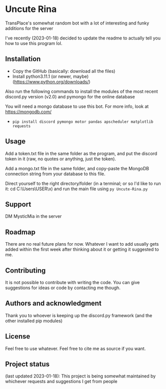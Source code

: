# Uncute Rina

TransPlace's somewhat random bot with a lot of interesting and funky additions for the server

I've recently (2023-01-18) decided to update the readme to actually tell you how to use this program lol.

## Installation

- Copy the GitHub (basically: download all the files)
- Install python3.11.1 (or newer, maybe) (https://www.python.org/downloads/)

Also run the following commands to install the modules of the most recent discord.py version (v2.0) and pymongo for the online database

You will need a mongo database to use this bot. For more info, look at https://mongodb.com/

[//]: # (- pip install -U git+https://github.com/Rapptz/discord.py/)
[//]: # (i likely won't be using the latest version anymore: only the stables)
- `pip install discord pymongo motor pandas apscheduler matplotlib requests`

## Usage

Add a token.txt file in the same folder as the program, and put the discord token in it (raw, no quotes or anything, just the token).

Add a mongo.txt file in the same folder, and copy-paste the MongoDB connection string from your database to this file.

Direct yourself to the right directory/folder (in a terminal; or so I'd like to run it: cd C:\Users\USER\x\) and run the main file using `py Uncute-Rina.py`

## Support

DM MysticMia in the server

## Roadmap

There are no real future plans for now. Whatever I want to add usually gets added within the first week after thinking about it or getting it suggested to me.

## Contributing

It is not possible to contribute with writing the code. You can give suggestions for ideas or code by contacting me though.

## Authors and acknowledgment
Thank you to whoever is keeping up the discord.py framework (and the other installed pip modules)

## License
Feel free to use whatever. Feel free to cite me as source if you want.

## Project status
(last updated 2023-01-18): This project is being somewhat maintained by whichever requests and suggestions I get from people
